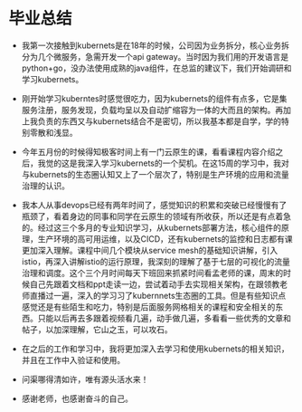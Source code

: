 # 毕业总结


   - 我第一次接触到kubernets是在18年的时候，公司因为业务拆分，核心业务拆分为几个微服务，急需开发一个api gateway。当时因为我们用的开发语言是python+go，没办法使用成熟的java组件，在总监的建议下，我们开始调研和学习kubernets。
   
   - 刚开始学习kuberntes时感觉很吃力，因为kubernets的组件有点多，它是集服务注册，服务发现，负载均呈以及自动扩缩容为一体的大而且的架构。再加上我负责的东西又与kubernets结合不是密切，所以我基本都是自学，学的特别零散和浅显。

   - 今年五月份的时候得知极客时间上有一门云原生的课，看看课程内容介绍之后，我觉的这是我深入学习kubernets的一个契机。在这15周的学习中，我对与kubernets的生态圈认知又上了一个层次了，特别是生产环境的应用和流量治理的认识。
   - 我本人从事devops已经有两年时间了，感觉知识的积累和突破已经慢慢有了瓶颈了，看着身边的同事和同学在云原生的领域有所收获，所以还是有点着急的。经过这三个多月的专业知识学习，从kubernets部署方法，核心组件的原理，生产环境的高可用运维，以及CICD，还有kubernets的监控和日志都有课更加深入理解。课程中间几个模块从service mesh的基础知识讲解，引入istio，再深入讲解istio的运行原理，我深刻的理解了基于七层的可视化的流量治理和调度。这个三个月时间每天下班回来抓紧时间看孟老师的课，周末的时候自己先跟着文档和ppt走读一边，尝试着动手去实现相关架构，在跟领教老师直播过一遍，深入的学习习了kubernnets生态圈的工具。但是有些知识点感觉还是有些陌生和吃力，特别是后面服务网格相关的课程和安全相关的东西。只能以后再去多跟着视频看几遍，动手做几遍，多看看一些优秀的文章和帖子，以加深理解，它山之玉，可以攻石。

  - 在之后的工作和学习中，我将更加深入去学习和使用kubernets的相关知识，并且在工作中入验证和使用。                                                                       
                                                                                                                           
  - 问渠哪得清如许，唯有源头活水来！

  - 感谢老师，也感谢奋斗的自己。
